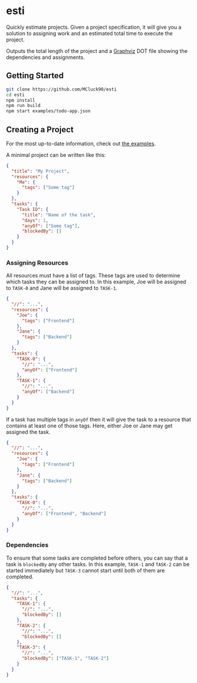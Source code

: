 # esti

Quickly estimate projects. Given a project specification, it will give you a solution to assigning work and an estimated
total time to execute the project.

Outputs the total length of the project and a [Graphviz](https://graphviz.org/) DOT file showing the dependencies and
assignments.

## Getting Started

```sh
git clone https://github.com/MCluck90/esti
cd esti
npm install
npm run build
npm start examples/todo-app.json
```

## Creating a Project

For the most up-to-date information, check out [the examples](./examples/).

A minimal project can be written like this:

```json
{
  "title": "My Project",
  "resources": {
    "Me": {
      "tags": ["Some tag"]
    }
  },
  "tasks": {
    "Task ID": {
      "title": "Name of the task",
      "days": 1,
      "anyOf": ["Some tag"],
      "blockedBy": []
    }
  }
}
```

### Assigning Resources

All resources must have a list of tags. These tags are used to determine which tasks they can be assigned to.
In this example, Joe will be assigned to `TASK-0` and Jane will be assigned to `TASK-1`.

```json
{
  "//": "...",
  "resources": {
    "Joe": {
      "tags": ["Frontend"]
    },
    "Jane": {
      "tags": ["Backend"]
    }
  },
  "tasks": {
    "TASK-0": {
      "//": "...",
      "anyOf": ["Frontend"]
    },
    "TASK-1": {
      "//": "...",
      "anyOf": ["Backend"]
    }
  }
}
```

If a task has multiple tags in `anyOf` then it will give the task to a resource that contains at least one of those tags.
Here, either Joe or Jane may get assigned the task.

```json
{
  "//": "...",
  "resources": {
    "Joe": {
      "tags": ["Frontend"]
    },
    "Jane": {
      "tags": ["Backend"]
    }
  },
  "tasks": {
    "TASK-0": {
      "//": "...",
      "anyOf": ["Frontend", "Backend"]
    }
  }
}
```

### Dependencies

To ensure that some tasks are completed before others, you can say that a task is `blockedBy` any other tasks.
In this example, `TASK-1` and `TASK-2` can be started immediately but `TASK-3` cannot start until both of them are
completed.

```json
{
  "//": "...",
  "tasks": {
    "TASK-1": {
      "//": "...",
      "blockedBy": []
    },
    "TASK-2": {
      "//": "...",
      "blockedBy": []
    },
    "TASK-3": {
      "//": "...",
      "blockedBy": ["TASK-1", "TASK-2"]
    }
  }
}
```
